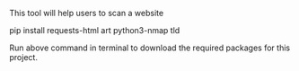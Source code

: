<p class="has-line-data" data-line-start="0" data-line-end="1">This tool will help users to scan a website</p>

pip install requests-html art python3-nmap tld

Run above command in terminal to download the required packages for this project.
